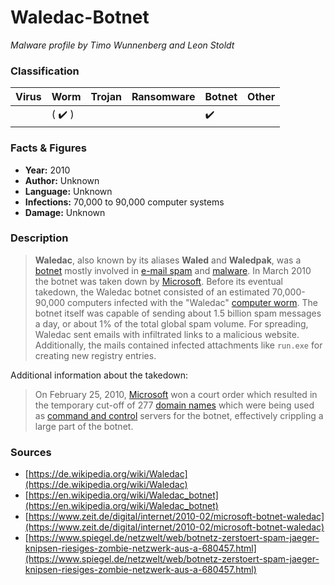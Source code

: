 # Waledac-Botnet

_Malware profile by Timo Wunnenberg and Leon Stoldt_

### Classification

| Virus              | Worm               | Trojan             | Ransomware         | Botnet             | Other                                   |
|:-------------------|:-------------------|:-------------------|:-------------------|:-------------------|:----------------------------------------|
|  | ( :heavy_check_mark: ) |  |  | :heavy_check_mark: |  |

### Facts & Figures

* **Year:** 2010
* **Author:** Unknown
* **Language:** Unknown
* **Infections:** 70,000 to 90,000 computer systems
* **Damage:** Unknown

### Description
>  **Waledac**, also known by its aliases **Waled** and **Waledpak**, was a [botnet](https://en.wikipedia.org/wiki/Botnet "Botnet") mostly involved in [e-mail spam](https://en.wikipedia.org/wiki/E-mail_spam "E-mail spam") and [malware](https://en.wikipedia.org/wiki/Malware "Malware"). In March 2010 the botnet was taken down by [Microsoft](https://en.wikipedia.org/wiki/Microsoft "Microsoft"). Before its eventual takedown, the Waledac botnet consisted of an estimated 70,000-90,000 computers infected with the "Waledac" [computer worm](https://en.wikipedia.org/wiki/Computer_worm "Computer worm"). The botnet itself was capable of sending about 1.5 billion spam messages a day, or about 1% of the total global spam volume. 
>  For spreading, Waledac sent emails with infiltrated links to a malicious website. Additionally, the mails contained infected attachments like `run.exe` for creating new registry entries.

Additional information about the takedown:
> On February 25, 2010, [Microsoft](https://en.wikipedia.org/wiki/Microsoft "Microsoft") won a court order which resulted in the temporary cut-off of 277 [domain names](https://en.wikipedia.org/wiki/Domain_name "Domain name") which were being used as [command and control](https://en.wikipedia.org/wiki/Command_and_control "Command and control") servers for the botnet, effectively crippling a large part of the botnet.

### Sources
-	[https://de.wikipedia.org/wiki/Waledac](https://de.wikipedia.org/wiki/Waledac)
-	[https://en.wikipedia.org/wiki/Waledac_botnet](https://en.wikipedia.org/wiki/Waledac_botnet)
-	[https://www.zeit.de/digital/internet/2010-02/microsoft-botnet-waledac](https://www.zeit.de/digital/internet/2010-02/microsoft-botnet-waledac)
-	[https://www.spiegel.de/netzwelt/web/botnetz-zerstoert-spam-jaeger-knipsen-riesiges-zombie-netzwerk-aus-a-680457.html](https://www.spiegel.de/netzwelt/web/botnetz-zerstoert-spam-jaeger-knipsen-riesiges-zombie-netzwerk-aus-a-680457.html)
